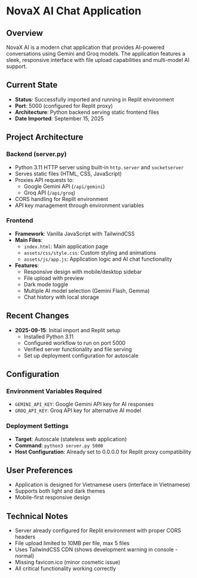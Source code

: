 # NovaX AI Chat Application

## Overview
NovaX AI is a modern chat application that provides AI-powered conversations using Gemini and Groq models. The application features a sleek, responsive interface with file upload capabilities and multi-model AI support.

## Current State
- **Status**: Successfully imported and running in Replit environment
- **Port**: 5000 (configured for Replit proxy)
- **Architecture**: Python backend serving static frontend files
- **Date Imported**: September 15, 2025

## Project Architecture
### Backend (server.py)
- Python 3.11 HTTP server using built-in `http.server` and `socketserver`
- Serves static files (HTML, CSS, JavaScript)
- Proxies API requests to:
  - Google Gemini API (`/api/gemini`)
  - Groq API (`/api/groq`)
- CORS handling for Replit environment
- API key management through environment variables

### Frontend
- **Framework**: Vanilla JavaScript with TailwindCSS
- **Main Files**:
  - `index.html`: Main application page
  - `assets/css/style.css`: Custom styling and animations
  - `assets/js/app.js`: Application logic and AI chat functionality
- **Features**:
  - Responsive design with mobile/desktop sidebar
  - File upload with preview
  - Dark mode toggle
  - Multiple AI model selection (Gemini Flash, Gemma)
  - Chat history with local storage

## Recent Changes
- **2025-09-15**: Initial import and Replit setup
  - Installed Python 3.11
  - Configured workflow to run on port 5000
  - Verified server functionality and file serving
  - Set up deployment configuration for autoscale

## Configuration
### Environment Variables Required
- `GEMINI_API_KEY`: Google Gemini API key for AI responses
- `GROQ_API_KEY`: Groq API key for alternative AI model

### Deployment Settings
- **Target**: Autoscale (stateless web application)
- **Command**: `python3 server.py 5000`
- **Host Configuration**: Already set to 0.0.0.0 for Replit proxy compatibility

## User Preferences
- Application is designed for Vietnamese users (interface in Vietnamese)
- Supports both light and dark themes
- Mobile-first responsive design

## Technical Notes
- Server already configured for Replit environment with proper CORS headers
- File upload limited to 10MB per file, max 5 files
- Uses TailwindCSS CDN (shows development warning in console - normal)
- Missing favicon.ico (minor cosmetic issue)
- All critical functionality working correctly